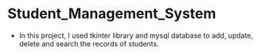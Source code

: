 # Student_Management_System
  - In this project, I used tkinter library and mysql database to add, update, delete and search the records of students.
